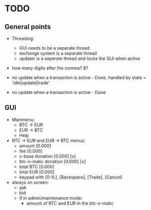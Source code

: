 # TODO

## General points

  - Threading:
    - GUI needs to be a seperate thread
    - exchange system is a seperate thread
    - updater is a seperate thread and locks the GUI when active
  - how many digits after the comma? 8?

  - no update when a transaction is active - Done, handled by state = 'idle|update|trade'
- no update when a transaction is active - Done

## GUI

  - Mainmenu:
    - BTC -> EUR
    - EUR -> BTC
    - Help
  - BTC -> EUR and EUR -> BTC menus:
    - amount [0.000]
    - fee [0.000]
    - c-base donation [0.000] [x]
    - btc-o-matic donation [0.000] [x]
    - total BTC [0.000]
    - total EUR [0.000]
    - keypad with [0-9.], [Backspace], [Trade], [Cancel]
  - always on screen:
    - ask
    - bid
    - if in admin/maintenance mode:
      - amount of BTC and EUR in the btc-o-matic
